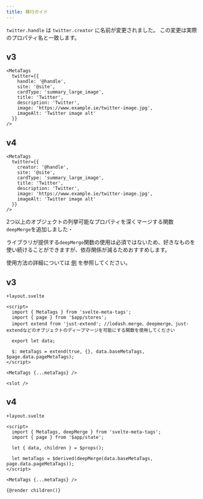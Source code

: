 ```yaml
---
title: 移行ガイド
---
```


`twitter.handle` は `twitter.creator` に名前が変更されました。
この変更は実際のプロパティ名と一致します。

## v3

```svelte
<MetaTags
  twitter={{
    handle: '@handle',
    site: '@site',
    cardType: 'summary_large_image',
    title: 'Twitter',
    description: 'Twitter',
    image: 'https://www.example.ie/twitter-image.jpg',
    imageAlt: 'Twitter image alt'
  }}
/>
```

## v4

```svelte
<MetaTags
  twitter={{
    creator: '@handle',
    site: '@site',
    cardType: 'summary_large_image',
    title: 'Twitter',
    description: 'Twitter',
    image: 'https://www.example.ie/twitter-image.jpg',
    imageAlt: 'Twitter image alt'
  }}
/>
```

2つ以上のオブジェクトの列挙可能なプロパティを深くマージする関数`deepMerge`を追加しました・

ライブラリが提供する`deepMerge`関数の使用は必須ではないため、好きなものを使い続けることができますが、依存関係が減るためおすすめします。

使用方法の詳細については [例](https://github.com/oekazuma/svelte-meta-tags/tree/main/example/src/routes) を参照してください。

## v3

`+layout.svelte`

```svelte
<script>
  import { MetaTags } from 'svelte-meta-tags';
  import { page } from '$app/stores';
  import extend from 'just-extend'; //lodash.merge、deepmerge、just-extendなどのオブジェクトのディープマージを可能にする関数を使用してください

  export let data;

  $: metaTags = extend(true, {}, data.baseMetaTags, $page.data.pageMetaTags);
</script>

<MetaTags {...metaTags} />

<slot />
```

## v4

`+layout.svelte`

```svelte
<script>
  import { MetaTags, deepMerge } from 'svelte-meta-tags';
  import { page } from '$app/state';

  let { data, children } = $props();

  let metaTags = $derived(deepMerge(data.baseMetaTags, page.data.pageMetaTags));
</script>

<MetaTags {...metaTags} />

{@render children()}
```

